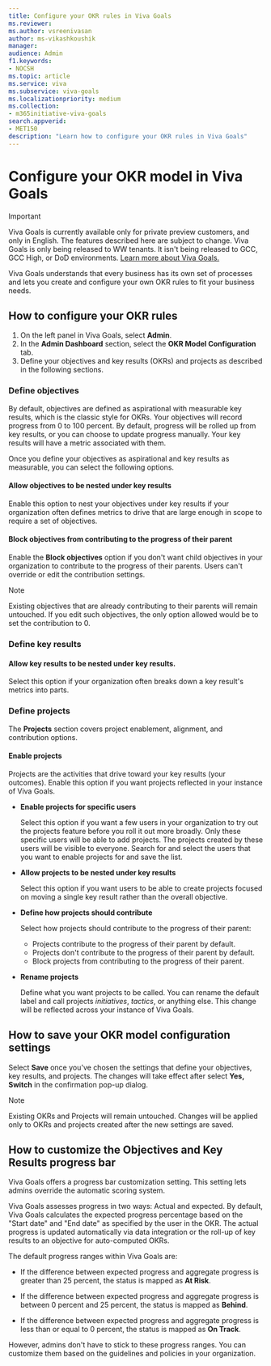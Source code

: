 ```yaml
---
title: Configure your OKR rules in Viva Goals
ms.reviewer: 
ms.author: vsreenivasan
author: ms-vikashkoushik
manager: 
audience: Admin
f1.keywords:
- NOCSH
ms.topic: article
ms.service: viva
ms.subservice: viva-goals
ms.localizationpriority: medium
ms.collection:  
- m365initiative-viva-goals  
search.appverid:
- MET150
description: "Learn how to configure your OKR rules in Viva Goals"
---
```


# Configure your OKR model in Viva Goals

> [!IMPORTANT]
> Viva Goals is currently available only for private preview customers, and only in English. The features described here are subject to change. Viva Goals is only being released to WW tenants. It isn't being released to GCC, GCC High, or DoD environments. [Learn more about Viva Goals.](https://go.microsoft.com/fwlink/?linkid=2189933)

Viva Goals understands that every business has its own set of processes and lets you create and configure your own OKR rules to fit your business needs. 

## How to configure your OKR rules 

1.	On the left panel in Viva Goals, select **Admin**.
1. In the **Admin Dashboard** section, select the **OKR Model Configuration** tab. 
2.	Define your objectives and key results (OKRs) and projects as described in the following sections.

### Define objectives

By default, objectives are defined as aspirational with measurable key results, which is the classic style for OKRs. Your objectives will record progress from 0 to 100 percent. By default, progress will be rolled up from key results, or you can choose to update progress manually. Your key results will have a metric associated with them.

Once you define your objectives as aspirational and key results as measurable, you can select the following options. 

#### Allow objectives to be nested under key results

Enable this option to nest your objectives under key results if your organization often defines metrics to drive that are large enough in scope to require a set of objectives.

#### Block objectives from contributing to the progress of their parent

Enable the **Block objectives** option if you don't want child objectives in your organization to contribute to the progress of their parents. Users can't override or edit the contribution settings.

> [!NOTE]
> Existing objectives that are already contributing to their parents will remain untouched. If you edit such objectives, the only option allowed would be to set the contribution to 0.

### Define key results 

#### Allow key results to be nested under key results.

Select this option if your organization often breaks down a key result's metrics into parts.

### Define projects

The **Projects** section covers project enablement, alignment, and contribution options.

#### Enable projects

Projects are the activities that drive toward your key results (your outcomes). Enable this option if you want projects reflected in your instance of Viva Goals.

- **Enable projects for specific users**

   Select this option if you want a few users in your organization to try out the projects feature before you roll it out more broadly. Only these specific users will be able to add projects. The projects created by these users will be visible to everyone. Search for and select the users that you want to enable projects for and save the list. 

- **Allow projects to be nested under key results**

   Select this option if you want users to be able to create projects focused on moving a single key result rather than the overall objective.

- **Define how projects should contribute**

   Select how projects should contribute to the progress of their parent:

   - Projects contribute to the progress of their parent by default.
   - Projects don't contribute to the progress of their parent by default.
   - Block projects from contributing to the progress of their parent.

- **Rename projects**

   Define what you want projects to be called. You can rename the default label and call projects *initiatives*, *tactics*, or anything else. This change will be reflected across your instance of Viva Goals.

## How to save your OKR model configuration settings

Select **Save** once you've chosen the settings that define your objectives, key results, and projects. The changes will take effect after select **Yes, Switch** in the confirmation pop-up dialog. 

> [!NOTE]
> Existing OKRs and Projects will remain untouched. Changes will be applied only to OKRs and projects created after the new settings are saved.

## How to customize the Objectives and Key Results progress bar 

Viva Goals offers a progress bar customization setting. This setting lets admins override the automatic scoring system.

Viva Goals assesses progress in two ways: Actual and expected. By default, Viva Goals calculates the expected progress percentage based on the "Start date" and "End date" as specified by the user in the OKR. The actual progress is updated automatically via data integration or the roll-up of key results to an objective for auto-computed OKRs.

The default progress ranges within Viva Goals are:

- If the difference between expected progress and aggregate progress is greater than 25 percent, the status is mapped as **At Risk**.

- If the difference between expected progress and aggregate progress is between 0 percent and 25 percent, the status is mapped as **Behind**.

- If the difference between expected progress and aggregate progress is less than or equal to 0 percent, the status is mapped as **On Track**.

However, admins don't have to stick to these progress ranges. You can customize them based on the guidelines and policies in your organization.
